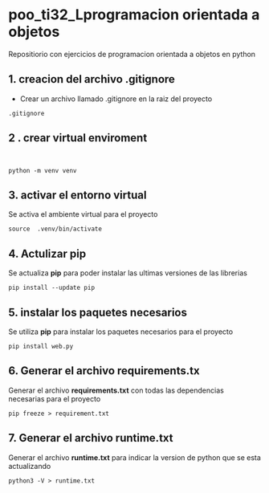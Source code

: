 # poo_ti32_Lprogramacion orientada a objetos 
Repositiorio con ejercicios de programacion orientada a objetos en python 
## 1. creacion del archivo .gitignore
- Crear un archivo llamado .gitignore en la raiz del proyecto
 
````shell 
.gitignore
````



## 2 . crear virtual enviroment

````shell 


python -m venv venv
````

## 3. activar el entorno virtual
Se activa el ambiente virtual para el proyecto  

````shell
source  .venv/bin/activate
````
## 4. Actulizar **pip**
Se actualiza **pip** para poder instalar las ultimas versiones de las librerias
````shell
pip install --update pip
````
## 5. instalar los paquetes necesarios
Se utiliza **pip** para instalar los paquetes necesarios para el proyecto
````shell
pip install web.py
````
## 6. Generar el archivo **requirements.tx**
Generar el archivo **requirements.txt** con todas las dependencias necesarias para el proyecto
````shell
pip freeze > requirement.txt

````
## 7. Generar el archivo **runtime.txt**
Generar el archivo **runtime.txt** para indicar la version de python que se esta actualizando
````shell
python3 -V > runtime.txt
````


